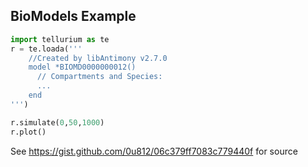 ##  BioModels Example

```python
import tellurium as te
r = te.loada('''
    //Created by libAntimony v2.7.0
    model *BIOMD0000000012()
      // Compartments and Species:
      ...
    end
''')

r.simulate(0,50,1000)
r.plot()
```

See https://gist.github.com/0u812/06c379ff7083c779440f for source